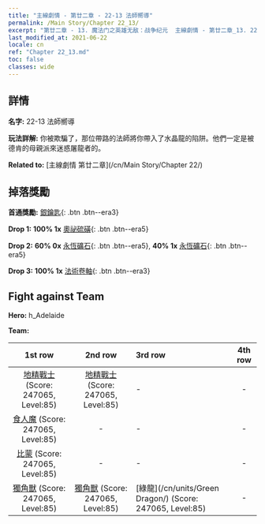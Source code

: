```yaml
---
title: "主線劇情 - 第廿二章 - 22-13 法師嚮導"
permalink: /Main Story/Chapter 22_13/
excerpt: "第廿二章 - 13. 魔法门之英雄无敌：战争纪元  主線劇情 - 第廿二章_13. 22-13 法師嚮導"
last_modified_at: 2021-06-22
locale: cn
ref: "Chapter 22_13.md"
toc: false
classes: wide
---
```


## 詳情

 **名字:** 22-13 法師嚮導

 **玩法詳解:** 你被欺騙了，那位帶路的法師將你帶入了水晶龍的陷阱。他們一定是被德肯的母親派來迷惑屠龍者的。

 **Related to:** [主線劇情 第廿二章](/cn/Main Story/Chapter 22/)

## 掉落獎勵

 **首通獎勵:** [銀鑰匙](/cn/Items/con_693/){: .btn .btn--era3}

 **Drop 1:** **100% 1x** [奧祕硫磺](/cn/Items/mat_78/){: .btn .btn--era5}

 **Drop 2:** **60% 0x** [永恆礦石](/cn/Items/mat_68/){: .btn .btn--era5}, **40% 1x** [永恆礦石](/cn/Items/mat_68/){: .btn .btn--era5}

 **Drop 3:** **100% 1x** [法術卷軸](/cn/Items/con_694/){: .btn .btn--era3}


## Fight against Team
 **Hero:** h_Adelaide

 **Team:**


  | 1st row | 2nd row | 3rd row | 4th row |
  |:----:|:----:|:----|:----:|
  | [地精戰士](/cn/units/Goblin/) (Score: 247065, Level:85)  | [地精戰士](/cn/units/Goblin/) (Score: 247065, Level:85)  | - | - |
  | [食人魔](/cn/units/Ogre/) (Score: 247065, Level:85)  | - | - | - |
  | [比蒙](/cn/units/Behemoth/) (Score: 247065, Level:85)  | - | - | - |
  | [獨角獸](/cn/units/Unicorn/) (Score: 247065, Level:85)  | [獨角獸](/cn/units/Unicorn/) (Score: 247065, Level:85)  | [綠龍](/cn/units/Green Dragon/) (Score: 247065, Level:85)  | - |


